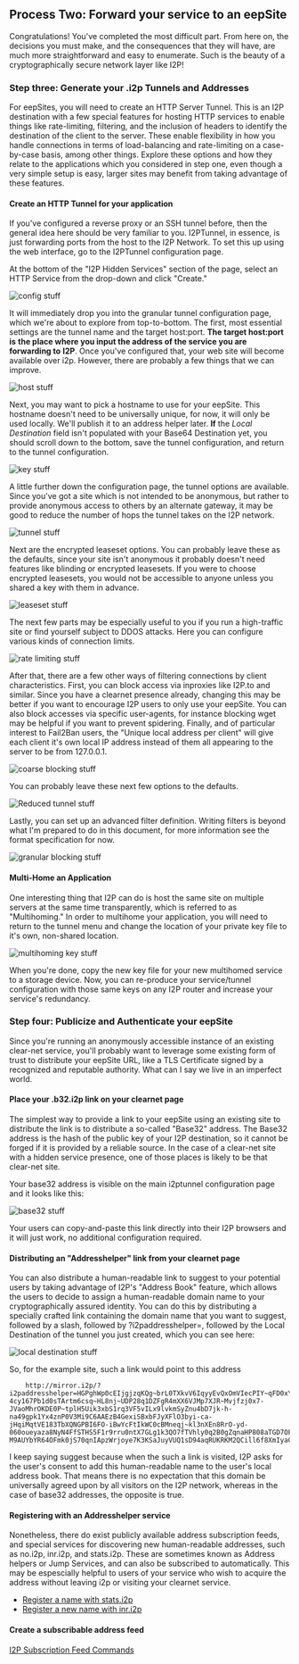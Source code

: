 
Process Two: Forward your service to an eepSite
-----------------------------------------------

Congratulations! You've completed the most difficult part. From here on, the
decisions you must make, and the consequences that they will have, are much
more straightforward and easy to enumerate. Such is the beauty of a
cryptographically secure network layer like I2P!

### Step three: Generate your .i2p Tunnels and Addresses

For eepSites, you will need to create an HTTP Server Tunnel. This is
an I2P destination with a few special features for hosting HTTP services to
enable things like rate-limiting, filtering, and the inclusion of headers to
identify the destination of the client to the server. These enable flexibility
in how you handle connections in terms of load-balancing and rate-limiting on
a case-by-case basis, among other things. Explore these options and how they
relate to the applications which you considered in step one, even though a very
simple setup is easy, larger sites may benefit from taking advantage of these
features.

#### Create an HTTP Tunnel for your application

If you've configured a reverse proxy or an SSH tunnel before, then the general
idea here should be very familiar to you. I2PTunnel, in essence, is just
forwarding ports from the host to the I2P Network. To set this up using the web
interface, go to the I2PTunnel configuration page.

At the bottom of the "I2P Hidden Services" section of the page, select an HTTP
Service from the drop-down and click "Create."

![config stuff](/_static/images/http-1.png)

It will immediately drop you into the granular tunnel configuration page, which
we're about to explore from top-to-bottom. The first, most essential settings
are the tunnel name and the target host:port. **The target host:port is**
**the place where you input the address of the service you are forwarding to**
**I2P**. Once you've configured that, your web site will become available over
i2p. However, there are probably a few things that we can improve.

![host stuff](/_static/images/http-2.png)

Next, you may want to pick a hostname to use for your eepSite. This hostname
doesn't need to be universally unique, for now, it will only be used locally.
We'll publish it to an address helper later. **If** the *Local Destination*
field isn't populated with your Base64 Destination yet, you should scroll down
to the bottom, save the tunnel configuration, and return to the tunnel
configuration.

![key stuff](/_static/images/http-3.png)

A little further down the configuration page, the tunnel options are available.
Since you've got a site which is not intended to be anonymous, but rather to
provide anonymous access to others by an alternate gateway, it may be good to
reduce the number of hops the tunnel takes on the I2P network.

![tunnel stuff](/_static/images/http-4.png)

Next are the encrypted leaseset options. You can probably leave these as the
defaults, since your site isn't anonymous it probably doesn't need features like
blinding or encrypted leasesets. If you were to choose encrypted leasesets, you
would not be accessible to anyone unless you shared a key with them in advance.

![leaseset stuff](/_static/images/http-5.png)

The next few parts may be especially useful to you if you run a high-traffic
site or find yourself subject to DDOS attacks. Here you can configure various
kinds of connection limits.

![rate limiting stuff](/_static/images/http-6.png)

After that, there are a few other ways of filtering connections by client
characteristics. First, you can block access via inproxies like I2P.to and
similar. Since you have a clearnet presence already, changing this may be better
if you want to encourage I2P users to only use your eepSite. You can also block
accesses via specific user-agents, for instance blocking wget may be helpful if
you want to prevent spidering. Finally, and of particular interest to Fail2Ban
users, the "Unique local address per client" will give each client it's own
local IP address instead of them all appearing to the server to be from
127.0.0.1.

![coarse blocking stuff](/_static/images/http-7.png)

You can probably leave these next few options to the defaults.

![Reduced tunnel stuff](/_static/images/http-8.png)

Lastly, you can set up an advanced filter definition. Writing filters is beyond
what I'm prepared to do in this document, for more information see the format
specification for now.

![granular blocking stuff](/_static/images/http-9.png)

#### Multi-Home an Application

One interesting thing that I2P can do is host the same site on multiple servers
at the same time transparently, which is referred to as "Multihoming." In order
to multihome your application, you will need to return to the tunnel menu and
change the location of your private key file to it's own, non-shared location.

![multihoming key stuff](/_static/images/http-3-b.png)

When you're done, copy the new key file for your new multihomed service to a
storage device. Now, you can re-produce your service/tunnel configuration with
those same keys on any I2P router and increase your service's redundancy.

### Step four: Publicize and Authenticate your eepSite

Since you're running an anonymously accessible instance of an existing clear-net
service, you'll probably want to leverage some existing form of trust to
distribute your eepSite URL, like a TLS Certificate signed by a recognized and
reputable authority. What can I say we live in an imperfect world.

#### Place your .b32.i2p link on your clearnet page

The simplest way to provide a link to your eepSite using an existing site to
distribute the link is to distribute a so-called "Base32" address. The Base32
address is the hash of the public key of your I2P destination, so it cannot be
forged if it is provided by a reliable source. In the case of a clear-net site
with a hidden service presence, one of those places is likely to be that
clear-net site.

Your base32 address is visible on the main i2ptunnel configuration page and it
looks like this:

![base32 stuff](/_static/images/http-1-b.png)

Your users can copy-and-paste this link directly into their I2P browsers and
it will just work, no additional configuration required.

#### Distributing an "Addresshelper" link from your clearnet page

You can also distribute a human-readable link to suggest to your potential users
by taking advantage of I2P's "Address Book" feature, which allows the users to
decide to assign a human-readable domain name to your cryptographically
assured identity. You can do this by distributing a specially crafted link
containing the domain name that you want to suggest, followed by a slash,
followed by ?i2paddresshelper=, followed by the Local Destination of the tunnel
you just created, which you can see here:

![local destination stuff](_static/images/http-3.png)

So, for the example site, such a link would point to this address

        http://mirror.i2p/?i2paddresshelper=HGPghWp0cEIjgjzqKQg~brL0TXkvV6IqyyEvQxOmVIecPIY~qFD0xYCwLFxTv2Hmi781ngqGo5OImRSeI-4cy167Pb1d0sTArtm6csq~HL8nj~UDP28q1DZFgR4mXX6VJMp7XJR~Mvjfzj0x7-JVaoMhrOKDE0P~tplH5Uik3xbS1rq3VF5vILx9lvkmSyZnu4bD7jk-h-na49gpk1Yx4znP0V3Mi9C6AAEzB4GexiSBxbFJyXFlO3byi-ca-jHqiMqtVE183TbXQNGPBI6FO-iBwYcFtIkWC0cBMneqj~kl3nXEn8RrO-yd-060oueyaza8NyN4FfSTHS5F1r9rru0ntX7GLg1k3QO7fTVhly0q2B0gZqnaHP808aTGD7OFuX69wT40uF3UWPmhsSE-M9AUYbYR64OFmk0jS70qnIApzWrjoye7K3KSaJuyVUQ1sD94aqRUKRKM2QCill6f8XmIyaCv02GkzEJxngBx009OwaDIvmEdOGpLJJLXw7QQBQAEAAcAAA==

I keep saying suggest because when the such a link is visited, I2P asks for the
user's consent to add this human-readable name to the user's local address book.
That means there is no expectation that this domain be universally agreed upon
by all visitors on the I2P network, whereas in the case of base32 addresses,
the opposite is true.

#### Registering with an Addresshelper service

Nonetheless, there do exist publicly available address subscription feeds, and
special services for discovering new human-readable addresses, such as no.i2p,
inr.i2p, and stats.i2p. These are sometimes known as Address helpers or Jump
Services, and can also be subscribed to automatically. This may be espescially
helpful to users of your service who wish to acquire the address without leaving
i2p or visiting your clearnet service.

 * [Register a name with stats.i2p](http://stats.i2p/i2p/addkey.html)
 * [Register a new name with inr.i2p](http://inr.i2p/postkey/)

#### Create a subscribable address feed

[I2P Subscription Feed Commands](https://geti2p.net/spec/proposals/112-addressbook-subscription-feed-commands)
